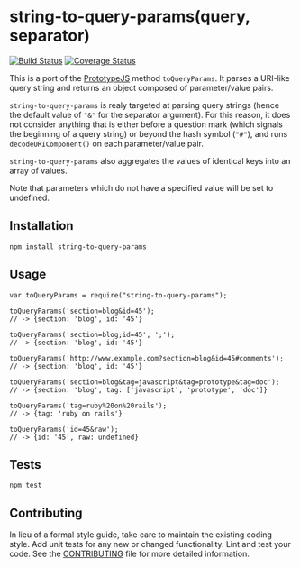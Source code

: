 string-to-query-params(query, separator)
========================================

[![Build Status](https://travis-ci.org/ramumb/string-to-query-params.svg?branch=master)](https://travis-ci.org/ramumb/string-to-query-params)
[![Coverage Status](https://coveralls.io/repos/github/ramumb/string-to-query-params/badge.svg?branch=master)](https://coveralls.io/github/ramumb/string-to-query-params?branch=master)

This is a port of the [PrototypeJS](http://prototypejs.org/) method `toQueryParams`.
It parses a URI-like query string and returns an object composed of parameter/value pairs.

`string-to-query-params` is realy targeted at parsing query strings (hence the
default value of `"&"` for the separator argument).  For this reason, it does not
consider anything that is either before a question mark (which signals the
beginning of a query string) or beyond the hash symbol (`"#"`), and runs
`decodeURIComponent()` on each parameter/value pair.

`string-to-query-params` also aggregates the values of identical keys into an
array of values.

Note that parameters which do not have a specified value will be set to undefined.

## Installation

  `npm install string-to-query-params`

## Usage

    var toQueryParams = require("string-to-query-params");

    toQueryParams('section=blog&id=45');
    // -> {section: 'blog', id: '45'}
    
    toQueryParams('section=blog;id=45', ';');
    // -> {section: 'blog', id: '45'}
    
    toQueryParams('http://www.example.com?section=blog&id=45#comments');
    // -> {section: 'blog', id: '45'}
    
    toQueryParams('section=blog&tag=javascript&tag=prototype&tag=doc');
    // -> {section: 'blog', tag: ['javascript', 'prototype', 'doc']}
    
    toQueryParams('tag=ruby%20on%20rails');
    // -> {tag: 'ruby on rails'}
    
    toQueryParams('id=45&raw');
    // -> {id: '45', raw: undefined}

## Tests

  `npm test`

## Contributing

In lieu of a formal style guide, take care to maintain the existing coding
style. Add unit tests for any new or changed functionality. Lint and test your
code.  See the [CONTRIBUTING](CONTRIBUTING.md) file for more detailed information.
